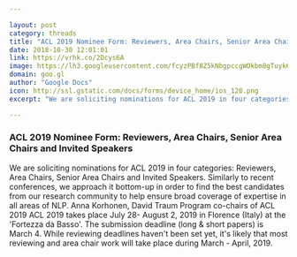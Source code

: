 ```yaml
---

layout: post
category: threads
title: "ACL 2019 Nominee Form: Reviewers, Area Chairs, Senior Area Chairs and Invited Speakers"
date: 2018-10-30 12:01:01
link: https://vrhk.co/2Dcys6A
image: https://lh3.googleusercontent.com/fcyzPBf8Z5kNbgpccgWOkbm8gTuyk6cfqVnh4NPm002ODh4Vjg7JJMS58erYlQc_cIE
domain: goo.gl
author: "Google Docs"
icon: http://ssl.gstatic.com/docs/forms/device_home/ios_120.png
excerpt: "We are soliciting nominations for ACL 2019 in four categories: Reviewers, Area Chairs, Senior Area Chairs and Invited Speakers. Similarly to recent conferences, we approach it bottom-up in order to find the best candidates from our research community to help ensure broad coverage of expertise in all areas of NLP. Anna Korhonen, David Traum Program co-chairs of ACL 2019 ACL 2019 takes place July 28- August 2, 2019 in Florence (Italy) at the 'Fortezza da Basso'. The submission deadline (long &amp; short papers) is March 4. While reviewing deadlines haven't been set yet, it's likely that most reviewing and area chair work will take place during March - April, 2019."

---
```


### ACL 2019 Nominee Form: Reviewers, Area Chairs, Senior Area Chairs and Invited Speakers

We are soliciting nominations for ACL 2019 in four categories: Reviewers, Area Chairs, Senior Area Chairs and Invited Speakers. Similarly to recent conferences, we approach it bottom-up in order to find the best candidates from our research community to help ensure broad coverage of expertise in all areas of NLP. Anna Korhonen, David Traum Program co-chairs of ACL 2019 ACL 2019 takes place July 28- August 2, 2019 in Florence (Italy) at the 'Fortezza da Basso'. The submission deadline (long &amp; short papers) is March 4. While reviewing deadlines haven't been set yet, it's likely that most reviewing and area chair work will take place during March - April, 2019.